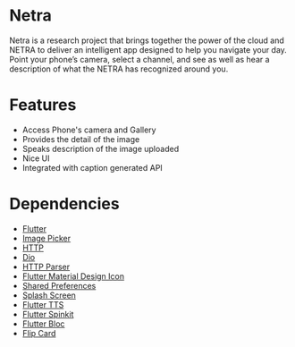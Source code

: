 # Netra

Netra is a research project that brings together the power of the cloud and NETRA to deliver an intelligent app designed to help you navigate your day. Point your phone’s camera, select a channel, and see as well as hear a description of what the NETRA has recognized around you.



# Features

- Access Phone's camera and Gallery
- Provides the detail of the image
- Speaks description of the image uploaded
- Nice UI
- Integrated with caption generated API


# Dependencies

- [Flutter](https://flutter.dev/)
- [Image Picker](https://pub.dev/packages/image_picker)
- [HTTP](https://pub.dev/packages/http)
- [Dio](https://pub.dev/packages/dio)
- [HTTP Parser](https://pub.dev/packages/http_parser)
- [Flutter Material Design Icon](https://pub.dev/packages/material_design_icons_flutter)
- [Shared Preferences](https://pub.dev/packages/shared_preferences)
- [Splash Screen](https://pub.dev/packages/splashscreen)
- [Flutter TTS](https://pub.dev/packages/flutter_tts)
- [Flutter Spinkit](https://pub.dev/packages/flutter_spinkit)
- [Flutter Bloc](https://pub.dev/packages/flutter_bloc)
- [Flip Card](https://pub.dev/packages/flip_card)
